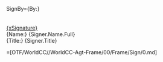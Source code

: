 SignBy={By:}<br><br><br><u>{xSignature}</u><br>{Name:} {Signer.Name.Full}<br/>{Title:} {Signer.Title}

=[OTF/WorldCC//WorldCC-Agt-Frame/00/Frame/Sign/0.md]
